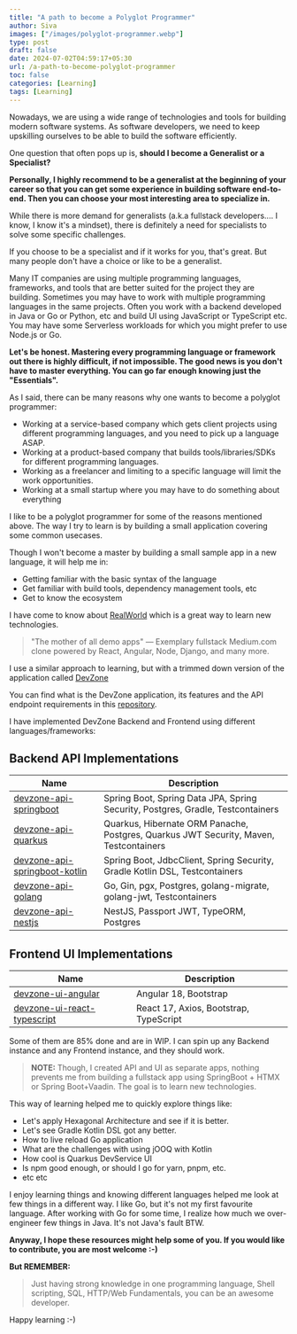 ```yaml
---
title: "A path to become a Polyglot Programmer"
author: Siva
images: ["/images/polyglot-programmer.webp"]
type: post
draft: false
date: 2024-07-02T04:59:17+05:30
url: /a-path-to-become-polyglot-programmer
toc: false
categories: [Learning]
tags: [Learning]
---
```


Nowadays, we are using a wide range of technologies and tools for building modern software systems.
As software developers, we need to keep upskilling ourselves to be able to build the software efficiently.

One question that often pops up is, **should I become a Generalist or a Specialist?**

**Personally, I highly recommend to be a generalist at the beginning of your career 
so that you can get some experience in building software end-to-end.
Then you can choose your most interesting area to specialize in.**

While there is more demand for generalists (a.k.a fullstack developers.... I know, I know it's a mindset),
there is definitely a need for specialists to solve some specific challenges.

If you choose to be a specialist and if it works for you, that's great.
But many people don't have a choice or like to be a generalist.

Many IT companies are using multiple programming languages, frameworks, and tools 
that are better suited for the project they are building.
Sometimes you may have to work with multiple programming languages in the same projects.
Often you work with a backend developed in Java or Go or Python, etc and build UI using JavaScript or TypeScript etc.
You may have some Serverless workloads for which you might prefer to use Node.js or Go.

**Let's be honest. Mastering every programming language or framework out there is highly difficult, if not impossible.
The good news is you don't have to master everything. You can go far enough knowing just the "Essentials".**

As I said, there can be many reasons why one wants to become a polyglot programmer:

* Working at a service-based company which gets client projects using different programming languages, and you need to pick up a language ASAP.
* Working at a product-based company that builds tools/libraries/SDKs for different programming languages.
* Working as a freelancer and limiting to a specific language will limit the work opportunities.
* Working at a small startup where you may have to do something about everything

I like to be a polyglot programmer for some of the reasons mentioned above.
The way I try to learn is by building a small application covering some common usecases.

Though I won't become a master by building a small sample app in a new language,
it will help me in:

* Getting familiar with the basic syntax of the language
* Get familiar with build tools, dependency management tools, etc
* Get to know the ecosystem

I have come to know about [RealWorld](https://github.com/gothinkster/realworld) which is a great way to learn new technologies.

> "The mother of all demo apps" — Exemplary fullstack Medium.com clone powered by React, Angular, Node, Django, and many more.

I use a similar approach to learning, but with a trimmed down version of the application called [DevZone](https://github.com/fullstack-devzone/fullstack-devzone)

You can find what is the DevZone application, its features and the API endpoint requirements in this [repository](https://github.com/fullstack-devzone/fullstack-devzone).

I have implemented DevZone Backend and Frontend using different languages/frameworks:

## Backend API Implementations

| Name                                                                                                | Description                                                                           |
|-----------------------------------------------------------------------------------------------------|---------------------------------------------------------------------------------------|
| [devzone-api-springboot](https://github.com/fullstack-devzone/devzone-api-springboot)               | Spring Boot, Spring Data JPA, Spring Security, Postgres, Gradle, Testcontainers       |
| [devzone-api-quarkus](https://github.com/fullstack-devzone/devzone-api-quarkus)                     | Quarkus, Hibernate ORM Panache, Postgres, Quarkus JWT Security, Maven, Testcontainers |
| [devzone-api-springboot-kotlin](https://github.com/fullstack-devzone/devzone-api-springboot-kotlin) | Spring Boot, JdbcClient, Spring Security, Gradle Kotlin DSL, Testcontainers           |
| [devzone-api-golang](https://github.com/fullstack-devzone/devzone-api-golang)                       | Go, Gin, pgx, Postgres, golang-migrate, golang-jwt, Testcontainers                    |
| [devzone-api-nestjs](https://github.com/fullstack-devzone/devzone-api-nestjs)                       | NestJS, Passport JWT, TypeORM, Postgres                                               |

## Frontend UI Implementations

| Name                                                                                            | Description                            |
|-------------------------------------------------------------------------------------------------|----------------------------------------|
| [devzone-ui-angular](https://github.com/fullstack-devzone/devzone-ui-angular)                   | Angular 18, Bootstrap                  |
| [devzone-ui-react-typescript](https://github.com/fullstack-devzone/devzone-ui-react-typescript) | React 17, Axios, Bootstrap, TypeScript |

Some of them are 85% done and are in WIP.
I can spin up any Backend instance and any Frontend instance, and they should work.

> **NOTE:**
> Though, I created API and UI as separate apps, nothing prevents me from building a fullstack app using SpringBoot + HTMX or Spring Boot+Vaadin.
> The goal is to learn new technologies.

This way of learning helped me to quickly explore things like:

* Let's apply Hexagonal Architecture and see if it is better.
* Let's see Gradle Kotlin DSL got any better.
* How to live reload Go application
* What are the challenges with using jOOQ with Kotlin
* How cool is Quarkus DevService UI
* Is npm good enough, or should I go for yarn, pnpm, etc.
* etc etc

I enjoy learning things and knowing different languages helped me look at few things in a different way.
I like Go, but it's not my first favourite language. 
After working with Go for some time, I realize how much we over-engineer few things in Java.
It's not Java's fault BTW.

**Anyway, I hope these resources might help some of you. If you would like to contribute, you are most welcome :-)**

**But REMEMBER:**

> Just having strong knowledge in one programming language, Shell scripting, SQL, HTTP/Web Fundamentals, you can be an awesome developer.

Happy learning :-)
